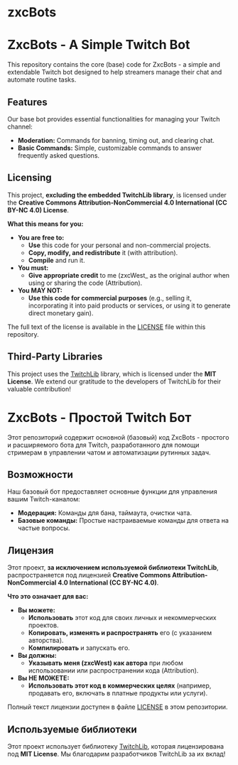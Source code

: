 # zxcBots

# ZxcBots - A Simple Twitch Bot

This repository contains the core (base) code for ZxcBots - a simple and extendable Twitch bot designed to help streamers manage their chat and automate routine tasks.

## Features

Our base bot provides essential functionalities for managing your Twitch channel:

* **Moderation:** Commands for banning, timing out, and clearing chat.
* **Basic Commands:** Simple, customizable commands to answer frequently asked questions.

## Licensing

This project, **excluding the embedded TwitchLib library**, is licensed under the **Creative Commons Attribution-NonCommercial 4.0 International (CC BY-NC 4.0) License**.

**What this means for you:**

* **You are free to:**
    * **Use** this code for your personal and non-commercial projects.
    * **Copy, modify, and redistribute** it (with attribution).
    * **Compile** and run it.
* **You must:**
    * **Give appropriate credit** to me (zxcWest_ as the original author when using or sharing the code (Attribution).
* **You MAY NOT:**
    * **Use this code for commercial purposes** (e.g., selling it, incorporating it into paid products or services, or using it to generate direct monetary gain).

The full text of the license is available in the [LICENSE](LICENSE) file within this repository.

## Third-Party Libraries

This project uses the [TwitchLib](https://github.com/TwitchLib/TwitchLib) library, which is licensed under the **MIT License**. We extend our gratitude to the developers of TwitchLib for their valuable contribution!


# ZxcBots - Простой Twitch Бот

Этот репозиторий содержит основной (базовый) код ZxcBots - простого и расширяемого бота для Twitch, разработанного для помощи стримерам в управлении чатом и автоматизации рутинных задач.

## Возможности

Наш базовый бот предоставляет основные функции для управления вашим Twitch-каналом:

* **Модерация:** Команды для бана, таймаута, очистки чата.
* **Базовые команды:** Простые настраиваемые команды для ответа на частые вопросы.

## Лицензия

Этот проект, **за исключением используемой библиотеки TwitchLib**, распространяется под лицензией **Creative Commons Attribution-NonCommercial 4.0 International (CC BY-NC 4.0)**.

**Что это означает для вас:**

* **Вы можете:**
    * **Использовать** этот код для своих личных и некоммерческих проектов.
    * **Копировать, изменять и распространять** его (с указанием авторства).
    * **Компилировать** и запускать его.
* **Вы должны:**
    * **Указывать меня (zxcWest) как автора** при любом использовании или распространении кода (Attribution).
* **Вы НЕ МОЖЕТЕ:**
    * **Использовать этот код в коммерческих целях** (например, продавать его, включать в платные продукты или услуги).

Полный текст лицензии доступен в файле [LICENSE](LICENSE) в этом репозитории.

## Используемые библиотеки

Этот проект использует библиотеку [TwitchLib](https://github.com/TwitchLib/TwitchLib), которая лицензирована под **MIT License**. Мы благодарим разработчиков TwitchLib за их вклад!

